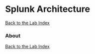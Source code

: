 # Splunk Architecture
  
[Back to the Lab Index](../README.md#get-shirt-hot-with-splunk)
  
### About
  
  
  
[Back to the Lab Index](../README.md#get-shirt-hot-with-splunk)
  
